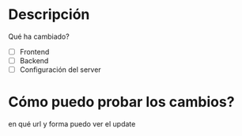 # Descripción 
Qué ha cambiado?

- [ ] Frontend
- [ ] Backend
- [ ] Configuración del server

# Cómo puedo probar los cambios?

en qué url y forma puedo ver el update
